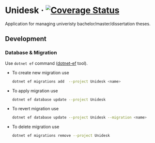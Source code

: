 # Unidesk &middot; [![Coverage Status](https://img.shields.io/coveralls/github/fm-tul/unidesk?logo=coveralls&style=flat-square)](https://coveralls.io/github/fm-tul/unidesk?branch=master)

Application for managing univeristy bachelor/master/dissertation theses.

## Development

### Database & Migration

Use `dotnet ef` command ([dotnet-ef](https://docs.microsoft.com/en-us/ef/core/cli/dotnet) tool).

- To create new migration use

  ```bash
  dotnet ef migrations add  --project Unidesk <name>
  ```

- To apply migration use

  ```bash
  dotnet ef database update --project Unidesk
  ```

- To revert migration use

  ```bash
  dotnet ef database update --project Unidesk --migration <name>
  ```

- To delete migration use
  ```bash
  dotnet ef migrations remove --project Unidesk
  ```
